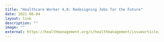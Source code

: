 ```yaml
---
title: "Healthcare Worker 4,0: Redesigning Jobs for the Future"
date: 2021-06-04
layout: link
description: ""
image: ""
external: https://healthmanagement.org/c/healthmanagement/issuearticle/healthcare-worker-4-0-redesigning-jobs-for-the-future
---
```

